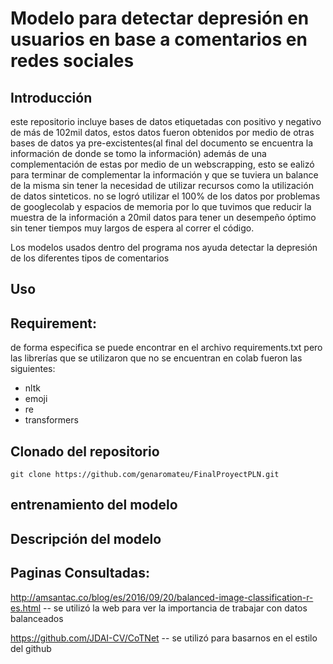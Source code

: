 # Modelo para detectar depresión en usuarios en base a comentarios en redes sociales
## Introducción
este repositorio incluye bases de datos etiquetadas con positivo y negativo de más de 102mil datos, estos datos fueron obtenidos por medio de otras bases de datos ya pre-excistentes(al final del documento se encuentra la información de donde se tomo la información) además de una complementación de estas por medio de un webscrapping, esto se ealizó para terminar de complementar la información y que se tuviera un balance de la misma sin tener la necesidad de utilizar recursos como la utilización de datos sinteticos.
no se logró utilizar el 100% de los datos por problemas de googlecolab y espacios de memoria por lo que tuvimos que reducir la muestra de la información a 20mil datos para tener un desempeño óptimo sin tener tiempos muy largos de espera al correr el código.


Los modelos usados dentro del programa nos ayuda detectar la depresión de los diferentes tipos de comentarios

## Uso 
## Requirement:
de forma especifica se puede encontrar en el archivo requirements.txt
pero las librerías que se utilizaron que no se encuentran en colab fueron las siguientes:

- nltk
- emoji
- re
- transformers

## Clonado del repositorio
```
git clone https://github.com/genaromateu/FinalProyectPLN.git
```
## entrenamiento del modelo
## Descripción del modelo

























## Paginas Consultadas:

http://amsantac.co/blog/es/2016/09/20/balanced-image-classification-r-es.html -- se utilizó la web para ver la importancia de trabajar con datos balanceados

https://github.com/JDAI-CV/CoTNet -- se utilizó para basarnos en el estilo del github

